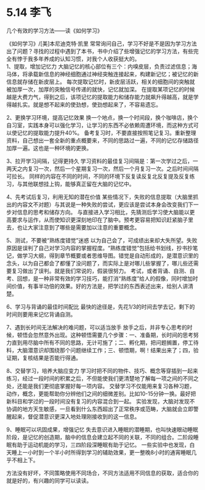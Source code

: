 # 5.14 李飞

几个有效的学习方法——读《如何学习》

《如何学习》/\[美\]本尼迪克特·凯里 常常询问自己，学习不好是不是因为学习方法出了问题？寻找的过程中遇到了本书，书中介绍了些增强记忆的学习方法，有些完全有悖于我多年养成的认知习惯，对我个人收获挺大的。   
1、提取，增加记忆力 大脑记忆的核心部位有三个：内嗅皮层，负责过滤信息；海马体，将承载新信息的神经细胞通过神经突触连接起来，构建新记忆；被记忆的新信息就存储在新皮层上。 每次提取记忆时，新皮层活跃，相关的细胞间的突触就被加厚一次，加厚的突触信号传递的就快，记忆就加深。 在提取某项记忆的时候越是大费力气，得到之后，该项记忆的提取能力和储存能力就飙升得越高，就是学得越扎实。就是想不起来的使劲想，使劲想起来了，不容易遗忘。  
  
 2、更换学习环境，提高记忆效果 换一个地点，换一个时间段，换个咖啡店，换个自习室，实践本身可以强化学习，让学习的东西不必依赖周遭环境，而这种方式可以使记忆的提取能力提升40%。 备考复习时，不要直接按照笔记复习。重新整理资料，自己想出一套全新的重点概要来，不同的思路过一遍，不同的记忆存储路径加厚一遍。这也是一种环境的更换。   
  
3、拉开学习间隔，记得更持久 学习资料的最佳复习间隔是：第一次学过之后，一两天之内复习一次，然后一个星期复习一次，然后一个月复习一次。之后时间间隔可拉长。 同样的内容在不同的时间，不同的环境下反复读反复北反复提及反复练习，与其他联想挂上钩，能够真正留在大脑的记忆中。   
  
4、先考试后复习，利用无知的潜在价值 某些情况下，失败的信息提取（大脑里抓出的内容文不对题）与其说是一种失败的尝试，更应该是尝试本身会改变我们下一步对信息的思考和储存方向。 与直接进入学习相比，先猜测后学习使大脑能以更高要求与运作，从而使知识更深刻地印在了脑中。预考更容易把知识赶紧脑子里去，也让大家注意到了哪些是需要加以注意的重要概念。   
  
5、测试，不要被“熟练度错觉”迷惑 以为自己会了，可成绩出来却大失所望。失败原因是误判了自己对学习内容的掌握程度。“熟练度错觉”包括给书划线，抄书抄笔记，做学习大纲，得到章节概要或者思维导图。错觉是自动形成的，是潜意识里的念头，以为自己都会了都懂了没问题了，而实际上是对哪儿些掌握了，哪儿些还需要复习做出了误判。就是我们常说的，假装很努力。 考试，或者背诵、自测、自考、回想，是一种非常有效的学习技巧，能打消“熟练度”给人的假像，同时增加时间价值，有事半功倍的效果。好的方法是，把学过的东西表述出来，给别人讲清楚。   
  
6、学习与背诵的最佳时间配比 最快的途径是，先花1/3的时间去学去记，剩下的时间则要用来记忆背诵自测。   
  
7、遇到长时间无法解决的难问题，可以适当放手 放手之后，并非专心思考的时候，顿悟会忽然意外出现。这种顿悟需要几个步骤：一、准备期，长时间的思考努力直到用尽脑中所有不同的思路，无计可施了；二、孵化期，把问题搁置，停工待料，大脑潜意识却围绕那个问题继续工作；三、顿悟期，啊！结果出来了；四，验证期，复核结果是否能行得通。   
  
8、交替学习，培养大脑应变力 学习时把不同的物件、技巧、概念等穿插到一起来练习，经过一段时间的积累之后，不但能使我们更清楚地了解每一项之间的不同之处，还能是我们更彻底掌握好每一项内容。 交替学习不仅能用来复习各种习题，动作，概念，更能帮助你分辨他们之间的细微差别。比如10-15分钟一换。最好把新科目和学过的一段时间没有复习的内容混合到一起。 实验发现，大脑对发现不协调的地方天生敏感，一旦看到什么东西超出了正常秩序或范畴，大脑就会立即警醒起来，督促潜意识更深入地处理刚接收到的这一信息。   
  
9、睡眠可以巩固成果，增强记忆 失去意识进入睡眠的潜睡期，也叫快速眼动睡眠阶段，是记忆的创造期，脑中的信息会建立起不同的关联，不同的组合。二阶段睡眠有助于运动机能的学习，三四阶段深睡眠有助于记忆。 一些实验中也发现，白天睡上一小时到一个半小时所得到学习的辅助效果，更一整晚8小时的通宵睡眠几乎不相上下。   
  
方法没有好坏，不同策略使用不同场合，不同方法适用不同信息的获取，适合你的就是好的，有兴趣的同学可以读读。

